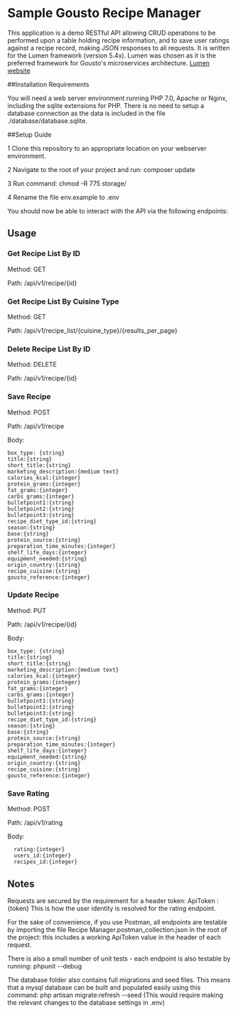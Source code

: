 # Sample Gousto Recipe Manager 

This application is a demo RESTful API allowing CRUD operations to be performed upon a table holding recipe information, and to save user ratings against a recipe record, making JSON responses to all requests. It is written for the Lumen framework (version 5.4x). Lumen was chosen as it is the preferred framework for Gousto's microservices architecture.  [Lumen website](http://lumen.laravel.com/docs) 
 
##Installation Requirements
    
You will need a web server environment running PHP 7.0, Apache or Nginx, including the sqlite extensions for PHP. There is no need to setup a database connection as the data is included in the file ./database/database.sqlite.  
 
##Setup Guide
 
 1  Clone this repository to an appropriate location on your webserver environment. 
 
 2  Navigate to the root of your project and run: composer update
 
 3  Run command: chmod -R 775 storage/
 
 4  Rename the file env.example to .env
 
 You should now be able to interact with the API via the following endpoints:
  
## Usage  
  
### Get Recipe List By ID
 
  Method: GET
  
  Path: /api/v1/recipe/{id} 
### Get Recipe List By Cuisine Type
 
  Method: GET
  
  Path: /api/v1/recipe_list/{cuisine_type}/{results_per_page}
    
### Delete Recipe List By ID
 
  Method: DELETE
  
  Path: /api/v1/recipe/{id}        
 
### Save Recipe 

  Method: POST
  
  Path: /api/v1/recipe
  
  Body:
   
    box_type: {string}
    title:{string}
    short_title:{string}
    marketing_description:{medium text}
    calories_kcal:{integer}
    protein_grams:{integer}
    fat_grams:{integer}
    carbs_grams:{integer}
    bulletpoint1:{string}
    bulletpoint2:{string}
    bulletpoint3:{string}
    recipe_diet_type_id:{string}
    season:{string}
    base:{string}
    protein_source:{string}
    preparation_time_minutes:{integer}
    shelf_life_days:{integer}
    equipment_needed:{string}
    origin_country:{string}
    recipe_cuisine:{string}
    gousto_reference:{integer}
 
### Update Recipe 

  Method: PUT
  
  Path: /api/v1/recipe/{id}
  
  Body:
   
    box_type: {string}
    title:{string}
    short_title:{string}
    marketing_description:{medium text}
    calories_kcal:{integer}
    protein_grams:{integer}
    fat_grams:{integer}
    carbs_grams:{integer}
    bulletpoint1:{string}
    bulletpoint2:{string}
    bulletpoint3:{string}
    recipe_diet_type_id:{string}
    season:{string}
    base:{string}
    protein_source:{string}
    preparation_time_minutes:{integer}
    shelf_life_days:{integer}
    equipment_needed:{string}
    origin_country:{string}
    recipe_cuisine:{string}
    gousto_reference:{integer}    
    
### Save Rating
    
  Method: POST
  
  Path: /api/v1/rating
  
  Body:
   
      rating:{integer} 
      users_id:{integer} 
      recipes_id:{integer} 
      
    
## Notes            

Requests are secured by the requirement for a header token: ApiToken : {token} 
This is how the user identity is resolved for the rating endpoint.  

For the sake of convenience, if you use Postman, all endpoints are testable by importing the file Recipe Manager.postman_collection.json in the root of the project: this includes a working ApiToken value in the header of each request.
 
There is also a small number of unit tests - each endpoint is also testable by running: phpunit --debug
 
The database folder also contains full migrations and seed files. This means that a mysql database can be built and populated easily using this command:
php artisan migrate:refresh --seed  (This would require making the relevant changes to the database settings in .env)
   
   